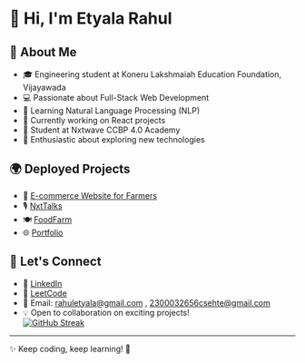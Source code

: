 
# 👋 Hi, I'm Etyala Rahul  

## 🚀 About Me  
- 🎓 Engineering student at Koneru Lakshmaiah Education Foundation, Vijayawada  
- 💻 Passionate about Full-Stack Web Development  
- 🤖 Learning Natural Language Processing (NLP)  
- 🎯 Currently working on React projects  
- 📖 Student at Nxtwave CCBP 4.0 Academy  
- 🌱 Enthusiastic about exploring new technologies  

## 🌍 Deployed Projects  
- 🛒 [E-commerce Website for Farmers](https://e-commerce-fron-89rh.onrender.com/)  
- 🎙️ [NxtTalks](https://rahuletyala.ccbp.tech/)  
- 🍽️ [FoodFarm](https://rahuletyalafm.ccbp.tech/)  
- 🌐 [Portfolio](https://portfoliorahul.ccbp.tech/)  

## 🤝 Let's Connect  
- 🔗 [LinkedIn](https://www.linkedin.com/in/etyalarahul/)  
- 🔢 [LeetCode](https://leetcode.com/u/klu2300032656/)  
- 📧 Email: rahuletyala@gmail.com , 2300032656csehte@gmail.com 
- 💡 Open to collaboration on exciting projects!  
[![GitHub Streak](https://streak-stats.demolab.com/EtyalaRahul=DenverCoder1)](https://git.io/streak-stats)
---
✨ Keep coding, keep learning! 🚀  

